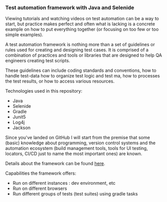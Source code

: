 ### Test automation framework with Java and Selenide

Viewing tutorials and watching videos on test automation can be a way to start, but practice makes perfect and often
what is lacking is a concrete example on how to put everything together (or focusing on too few or too simple examples).

A test automation framework is nothing more than a set of guidelines or rules used for creating and designing test
cases. It is comprised of a combination of practices and tools or libraries that are designed to help QA engineers
creating test scripts.

These guidelines can include coding standards and conventions, how to handle test-data how to organize test logic and
test ma, how to processes the test results, or how to access various resources.

Technologies used in this repository:

* Java
* Selenide
* Gradle
* Junit5
* Log4j
* Jackson

Since you've landed on GitHub I will start from the premise that some (basic)
knowledge about programming, version control systems and the automation ecosystem
(build management tools, tools for UI testing, locators, CI/CD just to name the most important ones) are known.

Details about the framework can be found [here](src/main/java/doc/decription.md).

Capabilities the framework offers:

* Run on different instances : dev environment, etc
* Run on different browsers
* Run different groups of tests (test suites) using gradle tasks